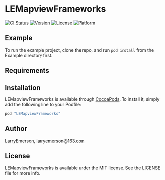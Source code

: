 # LEMapviewFrameworks

[![CI Status](http://img.shields.io/travis/LarryEmerson/LEMapviewFrameworks.svg?style=flat)](https://travis-ci.org/LarryEmerson/LEMapviewFrameworks)
[![Version](https://img.shields.io/cocoapods/v/LEMapviewFrameworks.svg?style=flat)](http://cocoapods.org/pods/LEMapviewFrameworks)
[![License](https://img.shields.io/cocoapods/l/LEMapviewFrameworks.svg?style=flat)](http://cocoapods.org/pods/LEMapviewFrameworks)
[![Platform](https://img.shields.io/cocoapods/p/LEMapviewFrameworks.svg?style=flat)](http://cocoapods.org/pods/LEMapviewFrameworks)

## Example

To run the example project, clone the repo, and run `pod install` from the Example directory first.

## Requirements

## Installation

LEMapviewFrameworks is available through [CocoaPods](http://cocoapods.org). To install
it, simply add the following line to your Podfile:

```ruby
pod "LEMapviewFrameworks"
```

## Author

LarryEmerson, larryemerson@163.com

## License

LEMapviewFrameworks is available under the MIT license. See the LICENSE file for more info.
